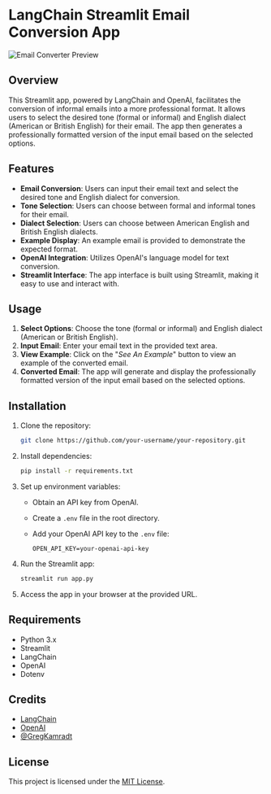 # LangChain Streamlit Email Conversion App

![Email Converter Preview](https://imgur.com/a/ZVxSUsw)

## Overview

This Streamlit app, powered by LangChain and OpenAI, facilitates the conversion of informal emails into a more professional format. It allows users to select the desired tone (formal or informal) and English dialect (American or British English) for their email. The app then generates a professionally formatted version of the input email based on the selected options.

## Features

- **Email Conversion**: Users can input their email text and select the desired tone and English dialect for conversion.
- **Tone Selection**: Users can choose between formal and informal tones for their email.
- **Dialect Selection**: Users can choose between American English and British English dialects.
- **Example Display**: An example email is provided to demonstrate the expected format.
- **OpenAI Integration**: Utilizes OpenAI's language model for text conversion.
- **Streamlit Interface**: The app interface is built using Streamlit, making it easy to use and interact with.

## Usage

1. **Select Options**: Choose the tone (formal or informal) and English dialect (American or British English).
2. **Input Email**: Enter your email text in the provided text area.
3. **View Example**: Click on the "*See An Example*" button to view an example of the converted email.
4. **Converted Email**: The app will generate and display the professionally formatted version of the input email based on the selected options.

## Installation

1. Clone the repository:

    ```bash
    git clone https://github.com/your-username/your-repository.git
    ```

2. Install dependencies:

    ```bash
    pip install -r requirements.txt
    ```

3. Set up environment variables:

    - Obtain an API key from OpenAI.
    - Create a `.env` file in the root directory.
    - Add your OpenAI API key to the `.env` file:

        ```
        OPEN_API_KEY=your-openai-api-key
        ```

4. Run the Streamlit app:

    ```bash
    streamlit run app.py
    ```

5. Access the app in your browser at the provided URL.

## Requirements

- Python 3.x
- Streamlit
- LangChain
- OpenAI
- Dotenv

## Credits

- [LangChain](https://www.langchain.com/)
- [OpenAI](https://openai.com/)
- [@GregKamradt](https://github.com/gkamradt)

## License

This project is licensed under the [MIT License](LICENSE).
